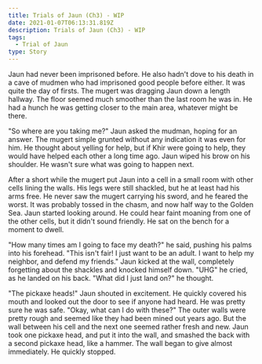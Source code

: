 ```yaml
---
title: Trials of Jaun (Ch3) - WIP
date: 2021-01-07T06:13:31.819Z
description: Trials of Jaun (Ch3) - WIP
tags:
  - Trial of Jaun
type: Story
---
```

Jaun had never been imprisoned before. He also hadn't dove to his death
in a cave of mudmen who had imprisoned good people before either. It was
quite the day of firsts. The mugert was dragging Jaun down a length
hallway. The floor seemed much smoother than the last room he was in. He
had a hunch he was getting closer to the main area, whatever might be
there.&nbsp;

"So where are you taking me?" Jaun asked the mudman, hoping for an
answer. The mugert simple grunted without any indication it was even for
him. He thought about yelling for help, but if Khir were going to help,
they would have helped each other a long time ago. Jaun wiped his brow
on his shoulder. He wasn't sure what was going to happen next.&nbsp;

After a short while the mugert put Jaun into a cell in a small room with
other cells lining the walls. His legs were still shackled, but he at
least had his arms free. He never saw the mugert carrying his sword, and
he feared the worst. It was probably tossed in the chasm, and now half
way to the Golden Sea. Jaun started looking around. He could hear faint
moaning from one of the other cells, but it didn't sound friendly. He
sat on the bench for a moment to dwell.

"How many times am I going to face my death?" he said, pushing his palms
into his forehead. "This isn't fair! I just want to be an adult. I want
to help my neighbor, and defend my friends." Jaun kicked at the wall,
completely forgetting about the shackles and knocked himself down. "UHG"
he cried, as he landed on his back. "What did I just land on?" he
thought. 

"The pickaxe heads!" Jaun shouted in excitement. He quickly covered his
mouth and looked out the door to see if anyone had heard. He was pretty
sure he was safe. "Okay, what can I do with these?" The outer walls were
pretty rough and seemed like they had been mined out years ago. 
But the wall between his cell and the next one seemed rather fresh and
new. Jaun took one pickaxe head, and put it into the wall, and smashed
the back with a second pickaxe head, like a hammer. 
The wall began to give almost immediately. He quickly stopped.